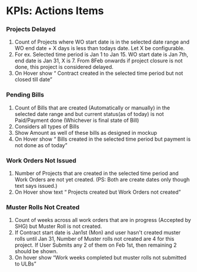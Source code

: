 # KPIs: Actions Items

### Projects Delayed

1. Count of Projects where WO start date is in the selected date range and WO end date + X days is less than todays date. Let X be configurable.
2. For ex. Selected time period is Jan 1 to Jan 15. WO start date is Jan 7th, end date is Jan 31, X is 7. From 8Feb onwards if project closure is not done, this project is considered delayed.
3. On Hover show “ Contract created in the selected time period but not closed till date”

### **Pending Bills**

1. Count of Bills that are created (Automatically or manually) in the selected date range and but current status(as of today) is not Paid/Payment done (Whichever is final state of Bill)
2. Considers all types of Bills
3. Show Amount as well of these bills as designed in mockup
4. On Hover show “ Bills created in the selected time period but payment is not done as of today”

### **Work Orders Not Issued**

1. Number of Projects that are created in the selected time period and Work Orders are not yet created. (PS: Both are create dates only though text says issued.)
2. On Hover show text “ Projects created but Work Orders not created”

### **Muster Rolls Not Created**

1. Count of weeks across all work orders that are in progress (Accepted by SHG) but Muster Roll is not created.
2. If Contract start date is Jan1st (Mon) and user hasn't created muster rolls until Jan 31, Number of Muster rolls not created are 4 for this project. If User Submits any 2 of them on Feb 1st, then remaining 2 should be shown.
3. On hover show “Work weeks completed but muster rolls not submitted to ULBs”
